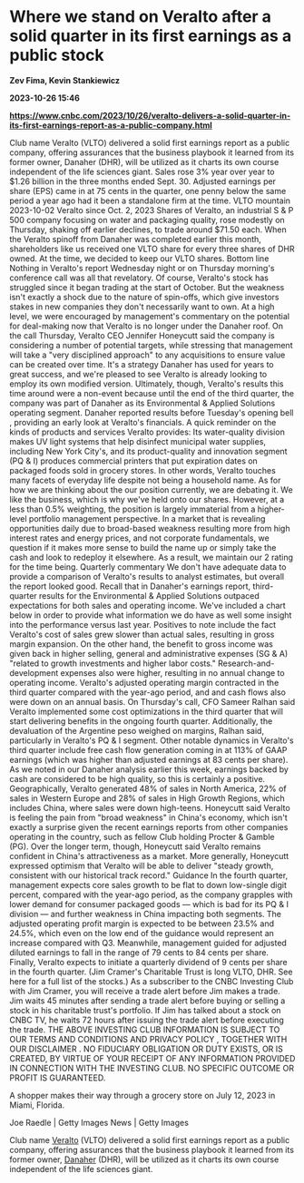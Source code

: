 # Where we stand on Veralto after a solid quarter in its first earnings as a public stock
**Zev Fima, Kevin Stankiewicz**

**2023-10-26 15:46**

**https://www.cnbc.com/2023/10/26/veralto-delivers-a-solid-quarter-in-its-first-earnings-report-as-a-public-company.html**

Club name Veralto (VLTO) delivered a solid first earnings report as a public company, offering assurances that the business playbook it learned from its former owner, Danaher (DHR), will be utilized as it charts its own course independent of the life sciences giant. Sales rose 3% year over year to $1.26 billion in the three months ended Sept. 30. Adjusted earnings per share (EPS) came in at 75 cents in the quarter, one penny below the same period a year ago had it been a standalone firm at the time. VLTO mountain 2023-10-02 Veralto since Oct. 2, 2023 Shares of Veralto, an industrial S & P 500 company focusing on water and packaging quality, rose modestly on Thursday, shaking off earlier declines, to trade around $71.50 each. When the Veralto spinoff from Danaher was completed earlier this month, shareholders like us received one VLTO share for every three shares of DHR owned. At the time, we decided to keep our VLTO shares. Bottom line Nothing in Veralto's report Wednesday night or on Thursday morning's conference call was all that revelatory. Of course, Veralto's stock has struggled since it began trading at the start of October. But the weakness isn't exactly a shock due to the nature of spin-offs, which give investors stakes in new companies they don't necessarily want to own. At a high level, we were encouraged by management's commentary on the potential for deal-making now that Veralto is no longer under the Danaher roof. On the call Thursday, Veralto CEO Jennifer Honeycutt said the company is considering a number of potential targets, while stressing that management will take a "very disciplined approach" to any acquisitions to ensure value can be created over time. It's a strategy Danaher has used for years to great success, and we're pleased to see Veralto is already looking to employ its own modified version. Ultimately, though, Veralto's results this time around were a non-event because until the end of the third quarter, the company was part of Danaher as its Environmental & Applied Solutions operating segment. Danaher reported results before Tuesday's opening bell , providing an early look at Veralto's financials. A quick reminder on the kinds of products and services Veralto provides: Its water-quality division makes UV light systems that help disinfect municipal water supplies, including New York City's, and its product-quality and innovation segment (PQ & I) produces commercial printers that put expiration dates on packaged foods sold in grocery stores. In other words, Veralto touches many facets of everyday life despite not being a household name. As for how we are thinking about the our position currently, we are debating it. We like the business, which is why we've held onto our shares. However, at a less than 0.5% weighting, the position is largely immaterial from a higher-level portfolio management perspective. In a market that is revealing opportunities daily due to broad-based weakness resulting more from high interest rates and energy prices, and not corporate fundamentals, we question if it makes more sense to build the name up or simply take the cash and look to redeploy it elsewhere. As a result, we maintain our 2 rating for the time being. Quarterly commentary We don't have adequate data to provide a comparison of Veralto's results to analyst estimates, but overall the report looked good. Recall that in Danaher's earnings report, third-quarter results for the Environmental & Applied Solutions outpaced expectations for both sales and operating income. We've included a chart below in order to provide what information we do have as well some insight into the performance versus last year. Positives to note include the fact Veralto's cost of sales grew slower than actual sales, resulting in gross margin expansion. On the other hand, the benefit to gross income was given back in higher selling, general and administrative expenses (SG & A) "related to growth investments and higher labor costs." Research-and-development expenses also were higher, resulting in no annual change to operating income. Veralto's adjusted operating margin contracted in the third quarter compared with the year-ago period, and and cash flows also were down on an annual basis. On Thursday's call, CFO Sameer Ralhan said Veralto implemented some cost optimizations in the third quarter that will start delivering benefits in the ongoing fourth quarter. Additionally, the devaluation of the Argentine peso weighed on margins, Ralhan said, particularly in Veralto's PQ & I segment. Other notable dynamics in Veralto's third quarter include free cash flow generation coming in at 113% of GAAP earnings (which was higher than adjusted earnings at 83 cents per share). As we noted in our Danaher analysis earlier this week, earnings backed by cash are considered to be high quality, so this is certainly a positive. Geographically, Veralto generated 48% of sales in North America, 22% of sales in Western Europe and 28% of sales in High Growth Regions, which includes China, where sales were down high-teens. Honeycutt said Veralto is feeling the pain from "broad weakness" in China's economy, which isn't exactly a surprise given the recent earnings reports from other companies operating in the country, such as fellow Club holding Procter & Gamble (PG). Over the longer term, though, Honeycutt said Veralto remains confident in China's attractiveness as a market. More generally, Honeycutt expressed optimism that Veralto will be able to deliver "steady growth, consistent with our historical track record." Guidance In the fourth quarter, management expects core sales growth to be flat to down low-single digit percent, compared with the year-ago period, as the company grapples with lower demand for consumer packaged goods — which is bad for its PQ & I division — and further weakness in China impacting both segments. The adjusted operating profit margin is expected to be between 23.5% and 24.5%, which even on the low end of the guidance would represent an increase compared with Q3. Meanwhile, management guided for adjusted diluted earnings to fall in the range of 79 cents to 84 cents per share. Finally, Veralto expects to initiate a quarterly dividend of 9 cents per share in the fourth quarter. (Jim Cramer's Charitable Trust is long VLTO, DHR. See here for a full list of the stocks.) As a subscriber to the CNBC Investing Club with Jim Cramer, you will receive a trade alert before Jim makes a trade. Jim waits 45 minutes after sending a trade alert before buying or selling a stock in his charitable trust's portfolio. If Jim has talked about a stock on CNBC TV, he waits 72 hours after issuing the trade alert before executing the trade. THE ABOVE INVESTING CLUB INFORMATION IS SUBJECT TO OUR TERMS AND CONDITIONS AND PRIVACY POLICY , TOGETHER WITH OUR DISCLAIMER . NO FIDUCIARY OBLIGATION OR DUTY EXISTS, OR IS CREATED, BY VIRTUE OF YOUR RECEIPT OF ANY INFORMATION PROVIDED IN CONNECTION WITH THE INVESTING CLUB. NO SPECIFIC OUTCOME OR PROFIT IS GUARANTEED.

A shopper makes their way through a grocery store on July 12, 2023 in Miami, Florida.

Joe Raedle | Getty Images News | Getty Images

Club name [Veralto](https://www.cnbc.com/quotes/undefined/) (VLTO) delivered a solid first earnings report as a public company, offering assurances that the business playbook it learned from its former owner, [Danaher](https://www.cnbc.com/quotes/DHR/) (DHR), will be utilized as it charts its own course independent of the life sciences giant.